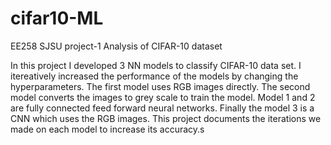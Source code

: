 # cifar10-ML
EE258 SJSU project-1 Analysis of CIFAR-10 dataset


In this project I developed 3 NN models to classify CIFAR-10 data set. I itereatively increased the performance of the models by changing the hyperparameters.
The first model uses RGB images directly. The second model converts the images to grey scale to train the model. Model 1 and 2 are fully connected feed forward neural networks.
Finally the model 3 is a CNN which uses the RGB images. This project documents the iterations we made on each model to increase its accuracy.s
